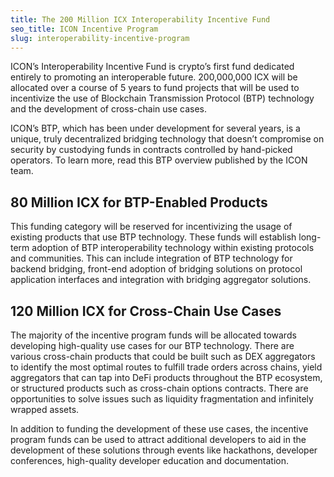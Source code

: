 ```yaml
---
title: The 200 Million ICX Interoperability Incentive Fund
seo_title: ICON Incentive Program
slug: interoperability-incentive-program
---
```


ICON’s Interoperability Incentive Fund is crypto’s first fund dedicated entirely to promoting an interoperable future. 200,000,000 ICX will be allocated over a course of 5 years to fund projects that will be used to incentivize the use of Blockchain Transmission Protocol (BTP) technology and the development of cross-chain use cases.

ICON’s BTP, which has been under development for several years, is a unique, truly decentralized bridging technology that doesn’t compromise on security by custodying funds in contracts controlled by hand-picked operators. To learn more, read this BTP overview published by the ICON team.

## 80 Million ICX for BTP-Enabled Products

This funding category will be reserved for incentivizing the usage of existing products that use BTP technology. These funds will establish long-term adoption of BTP interoperability technology within existing protocols and communities. This can include integration of BTP technology for backend bridging, front-end adoption of bridging solutions on protocol application interfaces and integration with bridging aggregator solutions.

## 120 Million ICX for Cross-Chain Use Cases

The majority of the incentive program funds will be allocated towards developing high-quality use cases for our BTP technology. There are various cross-chain products that could be built such as DEX aggregators to identify the most optimal routes to fulfill trade orders across chains, yield aggregators that can tap into DeFi products throughout the BTP ecosystem, or structured products such as cross-chain options contracts. There are opportunities to solve issues such as liquidity fragmentation and infinitely wrapped assets.

In addition to funding the development of these use cases, the incentive program funds can be used to attract additional developers to aid in the development of these solutions through events like hackathons, developer conferences, high-quality developer education and documentation.
